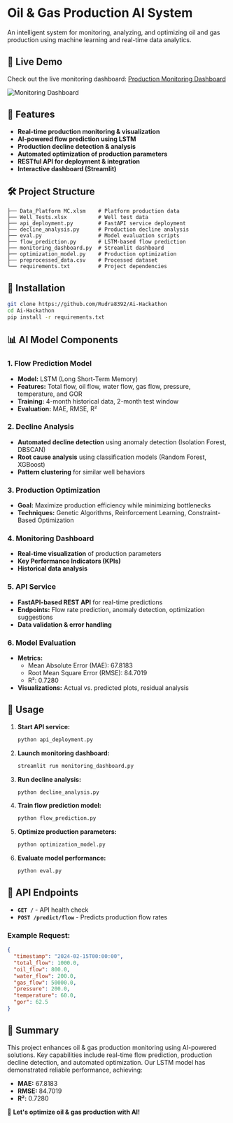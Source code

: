 # Oil & Gas Production AI System

An intelligent system for monitoring, analyzing, and optimizing oil and gas production using machine learning and real-time data analytics.

## 🌟 Live Demo

Check out the live monitoring dashboard:
[Production Monitoring Dashboard](https://ai-hackathon-kjgcgp5bttkeyooucznr8v.streamlit.app/)

![Monitoring Dashboard](https://github.com/user-attachments/assets/63d986a1-391c-4527-a8fb-9b4573286112)

## 🚀 Features

- **Real-time production monitoring & visualization**
- **AI-powered flow prediction using LSTM**
- **Production decline detection & analysis**
- **Automated optimization of production parameters**
- **RESTful API for deployment & integration**
- **Interactive dashboard (Streamlit)**

## 🛠️ Project Structure

```
├── Data_Platform MC.xlsm    # Platform production data
├── Well_Tests.xlsx          # Well test data
├── api_deployment.py        # FastAPI service deployment
├── decline_analysis.py      # Production decline analysis
├── eval.py                  # Model evaluation scripts
├── flow_prediction.py       # LSTM-based flow prediction
├── monitoring_dashboard.py  # Streamlit dashboard
├── optimization_model.py    # Production optimization
├── preprocessed_data.csv    # Processed dataset
└── requirements.txt         # Project dependencies
```

## 🔧 Installation

```bash
git clone https://github.com/Rudra8392/Ai-Hackathon
cd Ai-Hackathon
pip install -r requirements.txt
```

## 📊 AI Model Components

### 1. Flow Prediction Model

- **Model:** LSTM (Long Short-Term Memory)
- **Features:** Total flow, oil flow, water flow, gas flow, pressure, temperature, and GOR
- **Training:** 4-month historical data, 2-month test window
- **Evaluation:** MAE, RMSE, R²

### 2. Decline Analysis

- **Automated decline detection** using anomaly detection (Isolation Forest, DBSCAN)
- **Root cause analysis** using classification models (Random Forest, XGBoost)
- **Pattern clustering** for similar well behaviors

### 3. Production Optimization

- **Goal:** Maximize production efficiency while minimizing bottlenecks
- **Techniques:** Genetic Algorithms, Reinforcement Learning, Constraint-Based Optimization

### 4. Monitoring Dashboard

- **Real-time visualization** of production parameters
- **Key Performance Indicators (KPIs)**
- **Historical data analysis**

### 5. API Service

- **FastAPI-based REST API** for real-time predictions
- **Endpoints:** Flow rate prediction, anomaly detection, optimization suggestions
- **Data validation & error handling**

### 6. Model Evaluation

- **Metrics:**
  - Mean Absolute Error (MAE): 67.8183
  - Root Mean Square Error (RMSE): 84.7019
  - R²: 0.7280
- **Visualizations:** Actual vs. predicted plots, residual analysis

## 🚀 Usage

1. **Start API service:**
   ```bash
   python api_deployment.py
   ```

2. **Launch monitoring dashboard:**
   ```bash
   streamlit run monitoring_dashboard.py
   ```

3. **Run decline analysis:**
   ```bash
   python decline_analysis.py
   ```

4. **Train flow prediction model:**
   ```bash
   python flow_prediction.py
   ```

5. **Optimize production parameters:**
   ```bash
   python optimization_model.py
   ```

6. **Evaluate model performance:**
   ```bash
   python eval.py
   ```

## 📡 API Endpoints

- **`GET /`** - API health check
- **`POST /predict/flow`** - Predicts production flow rates

### Example Request:
```json
{
  "timestamp": "2024-02-15T00:00:00",
  "total_flow": 1000.0,
  "oil_flow": 800.0,
  "water_flow": 200.0,
  "gas_flow": 50000.0,
  "pressure": 200.0,
  "temperature": 60.0,
  "gor": 62.5
}
```

## 📝 Summary

This project enhances oil & gas production monitoring using AI-powered solutions. Key capabilities include real-time flow prediction, production decline detection, and automated optimization. Our LSTM model has demonstrated reliable performance, achieving:

- **MAE:** 67.8183
- **RMSE:** 84.7019
- **R²:** 0.7280

🚀 **Let's optimize oil & gas production with AI!**

